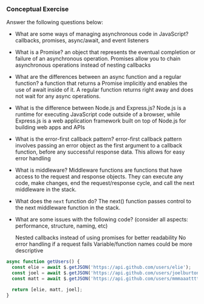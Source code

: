 ### Conceptual Exercise

Answer the following questions below:

- What are some ways of managing asynchronous code in JavaScript?
  callbacks, promises, async/await, and event listeners

- What is a Promise?
  an object that represents the eventual completion or failure of an asynchronous operation. Promises allow you to chain asynchronous operations instead of nesting callbacks

- What are the differences between an async function and a regular function?
   a function that returns a Promise implicitly and enables the use of await inside of it. A regular function returns right away and does not wait for any async operations.

- What is the difference between Node.js and Express.js?
  Node.js is a runtime for executing JavaScript code outside of a browser, while Express.js is a web application framework built on top of Node.js for building web apps and APIs

- What is the error-first callback pattern?
  error-first callback pattern involves passing an error object as the first argument to a callback function, before any successful response data. This allows for easy error handling

- What is middleware?
  Middleware functions are functions that have access to the request and response objects. They can execute any code, make changes, end the request/response cycle, and call the next middleware in the stack.



- What does the `next` function do?
  The next() function passes control to the next middleware function in the stack.

- What are some issues with the following code? (consider all aspects: performance, structure, naming, etc)

  Nested callbacks instead of using promises for better readability
  No error handling if a request fails
  Variable/function names could be more descriptive
```js
async function getUsers() {
  const elie = await $.getJSON('https://api.github.com/users/elie');
  const joel = await $.getJSON('https://api.github.com/users/joelburton');
  const matt = await $.getJSON('https://api.github.com/users/mmmaaatttttt');

  return [elie, matt, joel];
}
```
